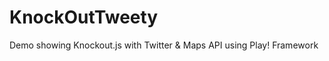 KnockOutTweety
==============

Demo showing Knockout.js with Twitter &amp; Maps API using Play! Framework